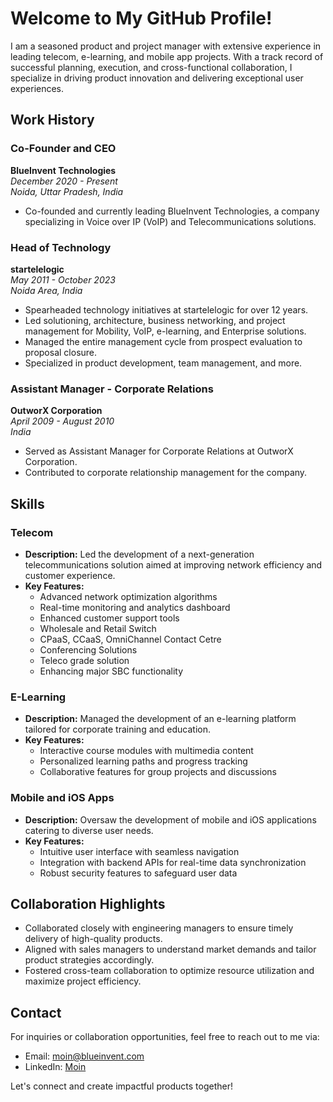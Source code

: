 # Welcome to My GitHub Profile!

I am a seasoned product and project manager with extensive experience in leading telecom, e-learning, and mobile app projects. With a track record of successful planning, execution, and cross-functional collaboration, I specialize in driving product innovation and delivering exceptional user experiences.

## Work History

### Co-Founder and CEO
**BlueInvent Technologies**  
_December 2020 - Present_  
_Noida, Uttar Pradesh, India_

- Co-founded and currently leading BlueInvent Technologies, a company specializing in Voice over IP (VoIP) and Telecommunications solutions.

### Head of Technology
**startelelogic**  
_May 2011 - October 2023_  
_Noida Area, India_

- Spearheaded technology initiatives at startelelogic for over 12 years.
- Led solutioning, architecture, business networking, and project management for Mobility, VoIP, e-learning, and Enterprise solutions.
- Managed the entire management cycle from prospect evaluation to proposal closure.
- Specialized in product development, team management, and more.

### Assistant Manager - Corporate Relations
**OutworX Corporation**  
_April 2009 - August 2010_  
_India_

- Served as Assistant Manager for Corporate Relations at OutworX Corporation.
- Contributed to corporate relationship management for the company.

## Skills

### Telecom 
- **Description:** Led the development of a next-generation telecommunications solution aimed at improving network efficiency and customer experience.
- **Key Features:**
  - Advanced network optimization algorithms
  - Real-time monitoring and analytics dashboard
  - Enhanced customer support tools
  - Wholesale and Retail Switch
  - CPaaS, CCaaS, OmniChannel Contact Cetre
  - Conferencing Solutions
  - Teleco grade solution
  - Enhancing major SBC functionality

### E-Learning 
- **Description:** Managed the development of an e-learning platform tailored for corporate training and education.
- **Key Features:**
  - Interactive course modules with multimedia content
  - Personalized learning paths and progress tracking
  - Collaborative features for group projects and discussions

### Mobile and iOS Apps
- **Description:** Oversaw the development of mobile and iOS applications catering to diverse user needs.
- **Key Features:**
  - Intuitive user interface with seamless navigation
  - Integration with backend APIs for real-time data synchronization
  - Robust security features to safeguard user data

## Collaboration Highlights
- Collaborated closely with engineering managers to ensure timely delivery of high-quality products.
- Aligned with sales managers to understand market demands and tailor product strategies accordingly.
- Fostered cross-team collaboration to optimize resource utilization and maximize project efficiency.

## Contact
For inquiries or collaboration opportunities, feel free to reach out to me via:
- Email: [moin@blueinvent.com](mailto:moin@blueinvent.com)
- LinkedIn: [Moin](https://www.linkedin.com/in/enterprisesolutionexpert/)

Let's connect and create impactful products together!

